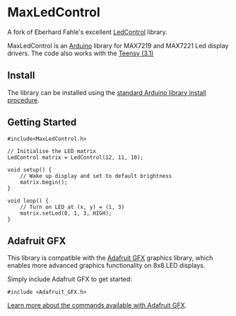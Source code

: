 # MaxLedControl
A fork of Eberhard Fahle's excellent [LedControl](https://github.com/wayoda/LedControl/tree/master) library.

MaxLedControl is an [Arduino](http://arduino.cc) library for MAX7219 and MAX7221 Led display drivers.
The code also works with the [Teensy (3.1)](https://www.pjrc.com/teensy/)

## Install
The library can be installed using the [standard Arduino library install procedure](http://arduino.cc/en/Guide/Libraries).

## Getting Started

```
#include<MaxLedControl.h>

// Initialise the LED matrix
LedControl matrix = LedControl(12, 11, 10);

void setup() {
    // Wake up display and set to default brightness
    matrix.begin();
}

void loop() {
    // Turn on LED at (x, y) = (1, 3)
    matrix.setLed(0, 1, 3, HIGH);
}
```

## Adafruit GFX
This library is compatible with the [Adafruit GFX](https://github.com/adafruit/Adafruit-GFX-Library) graphics library, which enables more advanced graphics functionality on 8x8 LED displays.

Simply include Adafruit GFX to get started:

```
#include <Adafruit_GFX.h>
```

[Learn more about the commands available with Adafruit GFX](https://learn.adafruit.com/adafruit-gfx-graphics-library/overview).
